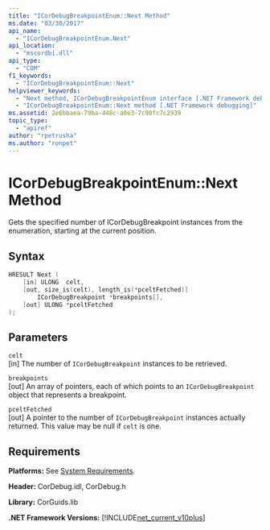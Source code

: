 ```yaml
---
title: "ICorDebugBreakpointEnum::Next Method"
ms.date: "03/30/2017"
api_name: 
  - "ICorDebugBreakpointEnum.Next"
api_location: 
  - "mscordbi.dll"
api_type: 
  - "COM"
f1_keywords: 
  - "ICorDebugBreakpointEnum::Next"
helpviewer_keywords: 
  - "Next method, ICorDebugBreakpointEnum interface [.NET Framework debugging]"
  - "ICorDebugBreakpointEnum::Next method [.NET Framework debugging]"
ms.assetid: 2e6bbaea-79ba-448c-a0e3-7c90fc7c2939
topic_type: 
  - "apiref"
author: "rpetrusha"
ms.author: "ronpet"
---
```

# ICorDebugBreakpointEnum::Next Method
Gets the specified number of ICorDebugBreakpoint instances from the enumeration, starting at the current position.  
  
## Syntax  
  
```cpp  
HRESULT Next (  
    [in] ULONG  celt,  
    [out, size_is(celt), length_is(*pceltFetched)]  
        ICorDebugBreakpoint *breakpoints[],  
    [out] ULONG *pceltFetched  
);  
```  
  
## Parameters  
 `celt`  
 [in] The number of `ICorDebugBreakpoint` instances to be retrieved.  
  
 `breakpoints`  
 [out] An array of pointers, each of which points to an `ICorDebugBreakpoint` object that represents a breakpoint.  
  
 `pceltFetched`  
 [out] A pointer to the number of `ICorDebugBreakpoint` instances actually returned. This value may be null if `celt` is one.  
  
## Requirements  
 **Platforms:** See [System Requirements](../../../../docs/framework/get-started/system-requirements.md).  
  
 **Header:** CorDebug.idl, CorDebug.h  
  
 **Library:** CorGuids.lib  
  
 **.NET Framework Versions:** [!INCLUDE[net_current_v10plus](../../../../includes/net-current-v10plus-md.md)]

